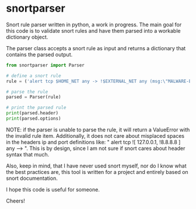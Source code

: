 # snortparser

Snort rule parser written in python, a work in progress. The main goal for this code is to validate snort rules and have them parsed into a workable dictionary object.

The parser class accepts a snort rule as input and returns a dictionary that contains the parsed output.

```python
from snortparser import Parser

# define a snort rule
rule = ('alert tcp $HOME_NET any -> !$EXTERNAL_NET any (msg:\"MALWARE-BACKDOOR - Dagger_1.4.0\"; flow:to_client,established; content:\"2|00 00 00 06 00 00 00|Drives|24 00|\"; depth:16; metadata:ruleset community; classtype:misc-activity; sid:105; rev:14;)')

# parse the rule
parsed = Parser(rule)

# print the parsed rule
print(parsed.header)
print(parsed.options)
```

NOTE: if the parser is unable to parse the rule, it will return a ValueError with the invalid rule item. Additionally, it does not care about misplaced spaces in the headers ip and port definitions like: " alert tcp ![ 127.0.0.1, !8.8.8.8 ] any --> ". This is by design, since I am not sure if snort cares about header syntax that much.

Also, keep in mind, that I have never used snort myself, nor do I know what the best practices are, this tool is written for a project and entirely based on snort documentation.

I hope this code is useful for someone.

Cheers!
